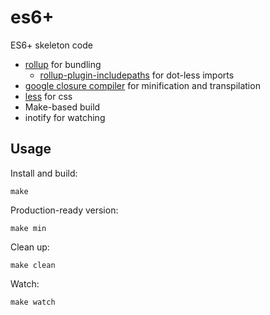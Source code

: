 # es6+

ES6+ skeleton code

  - [rollup](https://rollupjs.org/) for bundling
    - [rollup-plugin-includepaths](https://github.com/dot-build/rollup-plugin-includepaths) for dot-less imports
  - [google closure compiler](https://developers.google.com/closure/compiler) for minification and transpilation
  - [less](https://github.com/less/less.js) for css
  - Make-based build
  - inotify for watching

## Usage

Install and build:

```
make
```

Production-ready version:

```
make min
```

Clean up:

```
make clean
```

Watch:

```
make watch
```

